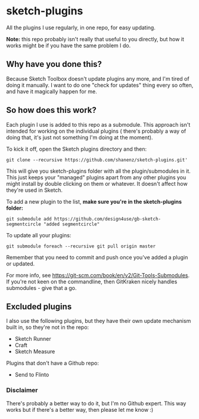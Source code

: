 # sketch-plugins
All the plugins I use regularly, in one repo, for easy updating.

**Note:** this repo probably isn't really that useful to you directly, but how it works might be if you have the same problem I do. 

## Why have you done this?
Because Sketch Toolbox doesn't update plugins any more, and I'm tired of doing it manually. I want to do one "check for updates" thing every so often, and have it magically happen for me.

## So how does this work?
Each plugin I use is added to this repo as a submodule. This approach isn't intended for working on the individual plugins ( there's probably a way of doing that, it's just not something I'm doing at the moment).

To kick it off, open the Sketch plugins directory and then:

    git clone --recursive https://github.com/shanenz/sketch-plugins.git'
    
This will give you sketch-plugins folder with all the plugin/submodules in it. This just keeps your "managed" plugins apart from any other plugins you might install by double clicking on them or whatever. It doesn't affect how they're used in Sketch.

To add a new plugin to the list, **make sure you're in the sketch-plugins folder:**

    git submodule add https://github.com/design4use/gb-sketch-segmentcircle "added segmentcircle" 

To update all your plugins:

    git submodule foreach --recursive git pull origin master

Remember that you need to commit and push once you've added a plugin or updated.

For more info, see https://git-scm.com/book/en/v2/Git-Tools-Submodules. If you're not keen on the commandline, then GitKraken nicely handles submodules - give that a go.

## Excluded plugins
I also use the following plugins, but they have their own update mechanism built in, so they're not in the repo:
- Sketch Runner
- Craft
- Sketch Measure

Plugins that don't have a Github repo:
- Send to Flinto

### Disclaimer
There's probably a better way to do it, but I'm no Github expert. This way works but if there's a better way, then please let me know :)
